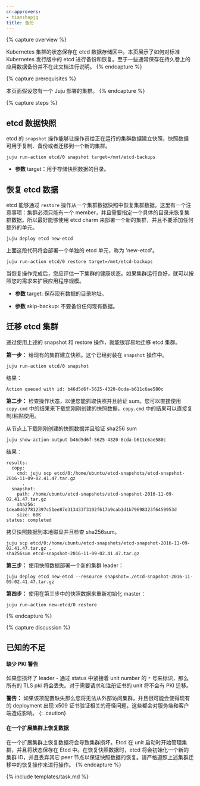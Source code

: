 ```yaml
---
cn-approvers:
- tianshapjq
title: 备份
---
```

<!--
---
title: Backups
---
-->

{% capture overview %}
<!--
The state of a Kubernetes cluster is kept in the etcd datastore.
This page shows how to backup and restore the etcd shipped with
the Canonical Distribution of Kubernetes. Backing up application specific data,
normally stored in a persistent volume, is outside the scope of this
document.
-->
Kubernetes 集群的状态保存在 etcd 数据存储区中。本页展示了如何对标准 Kubernetes 发行版中的 etcd 进行备份和恢复。至于一些通常保存在持久卷上的应用数据备份并不在此文档进行说明。
{% endcapture %}

{% capture prerequisites %}
<!--
This page assumes you have a working Juju deployed cluster.
-->
本页面假设您有一个 Juju 部署的集群。
{% endcapture %}

{% capture steps %}
<!--
## Snapshot etcd data
-->
## etcd 数据快照

<!--
The `snapshot` action of the etcd charm allows the operator to snapshot
a running cluster's data for use in cloning,
backing up, or migrating to a new cluster.
-->
etcd 的 `snapshot` 操作能够让操作员给正在运行的集群数据建立快照，快照数据可用于复制、备份或者迁移到一个新的集群。

    juju run-action etcd/0 snapshot target=/mnt/etcd-backups

<!--
- **param** target: destination directory to save the resulting snapshot archive.
-->
- **参数** target：用于存储快照数据的目录。


<!--
## Restore etcd data
-->
## 恢复 etcd 数据

<!--
The etcd charm is capable of restoring its data from a cluster-data snapshot
via the `restore` action.
This comes with caveats and a very specific path to restore a cluster:
The cluster must be in a state of only having a single member. So it's best to
deploy a new cluster using the etcd charm, without adding any additional units.
-->
etcd 能够通过 `restore` 操作从一个集群数据快照中恢复集群数据。这里有一个注意事项：集群必须只能有一个 member，并且需要指定一个具体的目录来恢复集群数据。所以最好能够使用 etcd charm 来部署一个新的集群，并且不要添加任何额外的单元。

```
juju deploy etcd new-etcd
```

<!--
The above code snippet will deploy a single unit of etcd, as 'new-etcd'
-->
上面这段代码将会部署一个单独的 etcd 单元，称为 'new-etcd'。

```
juju run-action etcd/0 restore target=/mnt/etcd-backups
```

<!--
Once the restore action has completed, evaluate the cluster health. If the unit
is healthy, you may resume scaling the application to meet your needs.

- **param** target: destination directory to save the existing data.

- **param** skip-backup: Don't backup any existing data.
-->
当恢复操作完成后，您应评估一下集群的健康状态。如果集群运行良好，就可以按照您的需求来扩展应用程序规模。

- **参数** target: 保存现有数据的目录地址。

- **参数** skip-backup: 不要备份任何现有数据。


<!--
## Migrating an etcd cluster
Using the above snapshot and restore operations, migrating etcd is a fairly easy task.
-->
## 迁移 etcd 集群
通过使用上述的 snapshot 和 restore 操作，就能很容易地迁移 etcd 集群。

<!--
**Step 1:** Snapshot your existing cluster. This is encapsulated in the `snapshot`
action.
-->
**第一步：** 给现有的集群建立快照。这个已经封装在 `snapshot` 操作中。

```
juju run-action etcd/0 snapshot
```

<!--
Results:
-->
结果：

```
Action queued with id: b46d5d6f-5625-4320-8cda-b611c6ae580c
```

<!--
**Step 2:** Check the status of the action so you can grab the snapshot and verify
the sum. The `copy.cmd` result output is a copy/paste command for you to download
the exact snapshot that you just created.
-->
**第二步：** 检查操作状态，以便您能抓取快照并且验证 sum。您可以直接使用 `copy.cmd` 中的结果来下载您刚刚创建的快照数据，`copy.cmd` 中的结果可以直接复制/粘贴使用。

<!--
Download the snapshot archive from the unit that created the snapshot and verify
the sha256 sum
-->
从节点上下载刚刚创建的快照数据并且验证 sha256 sum

```
juju show-action-output b46d5d6f-5625-4320-8cda-b611c6ae580c
```

<!--
Results:
-->
结果：

```
results:
  copy:
    cmd: juju scp etcd/0:/home/ubuntu/etcd-snapshots/etcd-snapshot-2016-11-09-02.41.47.tar.gz
      .
  snapshot:
    path: /home/ubuntu/etcd-snapshots/etcd-snapshot-2016-11-09-02.41.47.tar.gz
    sha256: 1dea04627812397c51ee87e313433f3102f617a9cab1d1b79698323f6459953d
    size: 68K
status: completed
```

<!--
Copy the snapshot to the local disk and then check the sha256sum. 
-->
拷贝快照数据到本地磁盘并且检查 sha256sum。

```
juju scp etcd/0:/home/ubuntu/etcd-snapshots/etcd-snapshot-2016-11-09-02.41.47.tar.gz .
sha256sum etcd-snapshot-2016-11-09-02.41.47.tar.gz
```

<!--
**Step 3:** Deploy the new cluster leader, and attach the snapshot:
-->
**第三步：** 使用快照数据部署一个新的集群 leader：

```
juju deploy etcd new-etcd --resource snapshot=./etcd-snapshot-2016-11-09-02.41.47.tar.gz
```

<!--
**Step 4:** Reinitialize the master with the data from the resource we just attached
in step 3.
-->
**第四步：** 使用在第三步中的快照数据来重新初始化 master：

```
juju run-action new-etcd/0 restore
```


{% endcapture %}

{% capture discussion %}
<!--
## Known Limitations
-->
## 已知的不足

<!--
#### Loss of PKI warning
-->
#### 缺少 PKI 警告

<!--
If you destroy the leader - identified with the `*` text next to the unit number in status:
all TLS pki will be lost. No PKI migration occurs outside
of the units requesting and registering the certificates.
-->
如果您损坏了 leader - 通过 status 中紧接着 unit number 的 `*` 号来标识，那么所有的 TLS pki 将会丢失。对于需要请求和注册证书的 unit 将不会有 PKI 迁移。

<!--
**Caution:**  Mismanaging this configuration will result in locking yourself
out of the cluster, and can potentially break existing deployments in very
strange ways relating to x509 validation of certificates, which affects both
servers and clients.
-->
**警告：** 如果该项配置缺失那么您将无法从外部访问集群，并且很可能会使得现有的 deployment 出现 x509 证书验证相关的奇怪问题，这些都会对服务端和客户端造成影响。
{: .caution}

<!--
#### Restoring from snapshot on a scaled cluster
-->
#### 在一个扩展集群上恢复数据

<!--
Restoring from a snapshot on a scaled cluster will result in a broken cluster.
Etcd performs clustering during unit turn-up, and state is stored in Etcd itself.
During the snapshot restore phase, a new cluster ID is initialized, and peers
are dropped from the snapshot state to enable snapshot restoration. Please
follow the migration instructions above in the restore action description.
-->
在一个扩展集群上恢复数据将会导致集群损坏。Etcd 在 unit 启动时开始管理集群，并且将状态保存在 Etcd 中。在恢复快照数据时，etcd 将会初始化一个新的集群 ID，并且丢弃其它 peer 节点以保证快照数据的恢复。请严格遵照上述集群迁移中的恢复操作来进行操作。
{% endcapture %}

{% include templates/task.md %}
